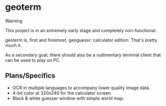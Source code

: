 # geoterm

> [!WARNING]
> This project is in an extremely early stage and completely non-functional.

geoterm is, first and foremost, geoguessr: calculator edition. That's pretty much it.

As a secondary goal, there should also be a rudimentary terminal client that can be used
to play on PC.

## Plans/Specifics

* OCR in multiple languages to accompany lower quality image data.
* 4-bit color at 320x240 for the calculator screen.
* Black & white guesser window with simple world map.
